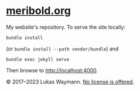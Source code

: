 # [meribold.org][1]

My website's repository.  To serve the site locally:

    bundle install

(or `bundle install --path vendor/bundle`) and

    bundle exec jekyll serve

Then browse to <http://localhost:4000>.

[1]: https://meribold.org

&copy; 2017–2023 Lukas Waymann.
[No license is offered](https://choosealicense.com/no-permission/).
